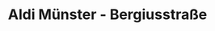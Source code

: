 ---
title: "Aldi Münster - Bergiusstraße"
url: /muenster/aldi-muenster-bergiusstrasse/
shop: Supermarkt
---